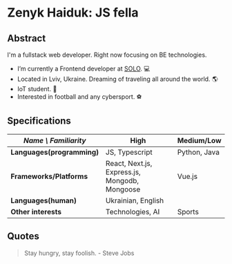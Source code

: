# Zenyk Haiduk: JS fella

## Abstract
I'm a fullstack web developer. Right now focusing on BE technologies.
- I’m currently a Frontend developer at [SOLO](https://solo.one). :computer:
- Located in Lviv, Ukraine. Dreaming of traveling all around the world. :earth_americas:
- IoT student. :school:
- Interested in football and any cybersport. :soccer:


## Specifications
| *Name \ Familiarity* | High | Medium/Low |
| --------------- | --------------- | ------------- |
| **Languages(programming)** | JS, Typescript | Python, Java |
| **Frameworks/Platforms** | React, Next.js, Express.js, Mongodb, Mongoose | Vue.js |
| **Languages(human)** | Ukrainian, English |   |
| **Other interests** | Technologies, AI | Sports |


## Quotes
> Stay hungry, stay foolish. - Steve Jobs
